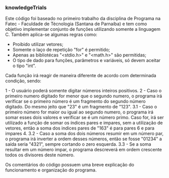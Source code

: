 ### knowledgeTrials

Este código foi baseado no primeiro trabalho da disciplina de Programa na Fatec - Faculdade de Técnologia (Santana de Parnaíba) e tem como objetivo implementar conjunto de funções utilizando somente a linguagem C.
Também aplica-se algumas regras como:
- Proibido utilizar vetores;
- Somente o laço de repetição "for" é permitido;
- Apenas as bibliotécas "<stdio.h>" e "<math.h>" são permitidas;
- O tipo de dado para funções, parâmetros e variáveis, só devem aceitar o tipo "int".


Cada função irá reagir de maneira diferente de acordo com determinada condição, sendo:

1 - O usuário poderá somente digitar números inteiros positivos.
2 - Caso o primeiro numero digitado for menor que o segundo numero, o programa irá verificar se o primeiro número é um fragmento do segundo número digitado. Do mesmo jeito que "23" é um fragmento de "123".
3.1 - Caso o primeiro número for maior ou igual ao segundo numero, o programa irá somar esses dois valores e verificar se é um número primo. Caso for, irá ser utilizado a função de somar os índices pares e impares, sem a utilização de vetores, então a soma dos indices pares de "163" é para pares 6 e para impares 4.
3.2 - Caso a soma dos dois números resumir em um número par, o programa irá inverter a ordem desses números, então se fosse "01234" a saída seria "4321", sempre cortando o zero esquerda.
3.3 - Se a soma resultar em um número impar, o programa descreverá em ordem crescente todos os divisores deste número.


Os comentários do código possuem uma breve explicação do funcionamento e organização do programa.
